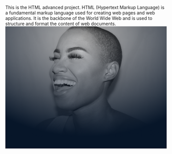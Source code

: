 This is the HTML advanced project. HTML (Hypertext Markup Language) is a fundamental markup language used for creating web pages and web applications. It is the backbone of the World Wide Web and is used to structure and format the content of web documents.
![](images/../../html_advanced/images/background.png)